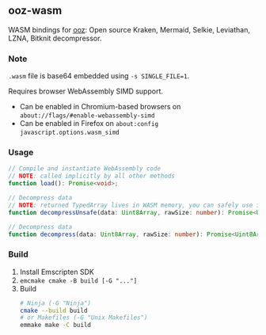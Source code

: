 ## ooz-wasm

WASM bindings for [ooz](https://github.com/powzix/ooz): Open source Kraken, Mermaid, Selkie, Leviathan, LZNA, Bitknit decompressor.

### Note

`.wasm` file is base64 embedded using `-s SINGLE_FILE=1`.

Requires browser WebAssembly SIMD support.
- Can be enabled in Chromium-based browsers on `about://flags/#enable-webassembly-simd`
- Can be enabled in Firefox on `about:config` `javascript.options.wasm_simd`

### Usage

```ts
// Compile and instantiate WebAssembly code
// NOTE: called implicitly by all other methods
function load(): Promise<void>;

// Decompress data
// NOTE: returned TypedArray lives in WASM memory, you can safely use it until the next call to decompressUnsafe/decompress
function decompressUnsafe(data: Uint8Array, rawSize: number): Promise<Uint8Array>;

// Decompress data
function decompress(data: Uint8Array, rawSize: number): Promise<Uint8Array>;
```

### Build

1. Install Emscripten SDK
2. `emcmake cmake -B build [-G "..."]`
3. Build
   ```bash
   # Ninja (-G "Ninja")
   cmake --build build
   # or Makefiles (-G "Unix Makefiles")
   emmake make -C build
   ```
